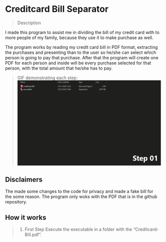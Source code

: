 # Creditcard Bill Separator

>Description

I made this program to assist me in dividing the bill of my credit card with to more people of my family, because they use it to make purchase as well.

The program works by reading my credit card bill in PDF format, extracting the purchases and presenting than to the user so he/she can select which person is going to pay that purchase. After that the program will create one PDF for each person and inside will be every purchase selected for that person, with the total amount that he/she has to pay.

>GIF demonstrating each step:
![](./github/github_gif.gif)


## Disclaimers

The made some changes to the code for privacy and made a fake bill for the some reason.
The program only woks with the PDF that is in the github repository.

## How it works
>1. First Step
Execute the executable in a folder with the “Creditcard-Bill.pdf”.
